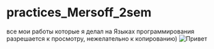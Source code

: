 # practices_Mersoff_2sem
все мои работы которые я делал на Языках программирования
разрешается к просмотру, нежелательно к копированию) 
![Привет](https://c.tenor.com/pPKOYQpTO8AAAAAM/monkey-developer.gif) 
